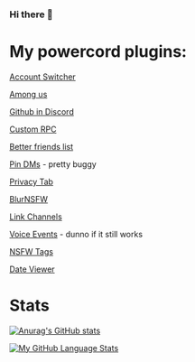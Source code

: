### Hi there 👋

# My powercord plugins:

[Account Switcher](https://github.com/e-boi/account-switcher)

[Among us](https://github.com/E-boi/among-us)

[Github in Discord](https://github.com/E-boi/github-in-discord)

[Custom RPC](https://github.com/E-boi/custom-rpc)

[Better friends list](https://github.com/E-boi/Better-Friends-List)

[Pin DMs](https://github.com/E-boi/pin-dms) - pretty buggy

[Privacy Tab](https://github.com/E-boi/Privacy-Tab)

[BlurNSFW](https://github.com/E-boi/Powercord-BlurNSFW)

[Link Channels](https://github.com/E-boi/powercord-LinkChannels)

[Voice Events](https://github.com/E-boi/voice-events) - dunno if it still works

[NSFW Tags](https://github.com/E-boi/NSFW-tags)

[Date Viewer](https://github.com/E-boi/powercord-dateviewer)

# Stats

[![Anurag's GitHub stats](https://github-readme-stats.vercel.app/api?username=E-boi)](https://github.com/anuraghazra/github-readme-stats)

[![My GitHub Language Stats](https://github-readme-stats.vercel.app/api/top-langs/?username=E-boi)]()

